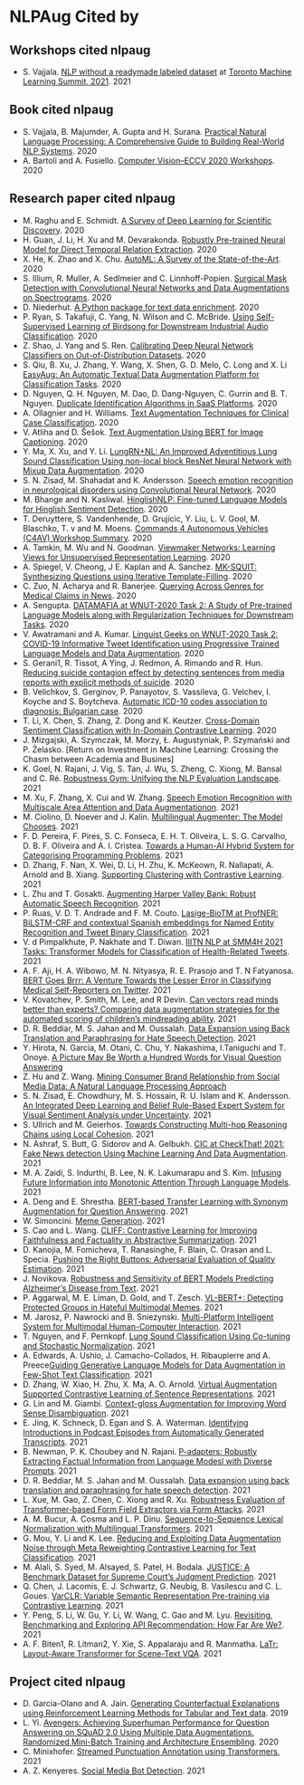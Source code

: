 NLPAug Cited by
================

## Workshops cited nlpaug
*   S. Vajjala. [NLP without a readymade labeled dataset](https://rpubs.com/vbsowmya/tmls2021) at [Toronto Machine Learning Summit, 2021](https://www.torontomachinelearning.com/). 2021

## Book cited nlpaug
*   S. Vajjala, B. Majumder, A. Gupta and H. Surana. [Practical Natural Language Processing: A Comprehensive Guide to Building Real-World NLP Systems](https://www.amazon.com/Practical-Natural-Language-Processing-Pragmatic/dp/1492054054). 2020
*   A. Bartoli and A. Fusiello. [Computer Vision–ECCV 2020 Workshops](https://books.google.com/books?hl=en&lr=lang_en&id=0rYREAAAQBAJ&oi=fnd&pg=PR7&dq=nlpaug&ots=88bPp5rhnY&sig=C2ue8Xxbu09l59nAMOcVxWYvvWM#v=onepage&q=nlpaug&f=false). 2020

## Research paper cited nlpaug
*   M. Raghu and  E. Schmidt. [A Survey of Deep Learning for Scientific Discovery](https://arxiv.org/pdf/2003.11755.pdf). 2020
*   H. Guan, J. Li, H. Xu and M. Devarakonda. [Robustly Pre-trained Neural Model for Direct Temporal Relation Extraction](https://arxiv.org/ftp/arxiv/papers/2004/2004.06216.pdf). 2020
*   X. He, K. Zhao and X. Chu. [AutoML: A Survey of the State-of-the-Art](https://arxiv.org/pdf/1908.00709.pdf). 2020
*   S. Illium, R. Muller, A. Sedlmeier and C. Linnhoff-Popien. [Surgical Mask Detection with Convolutional Neural Networks and Data Augmentations on Spectrograms](https://arxiv.org/pdf/2008.04590.pdf). 2020
*   D. Niederhut. [A Python package for text data enrichment](https://www.theoj.org/joss-papers/joss.02136/10.21105.joss.02136.pdf). 2020
*   P. Ryan, S. Takafuji, C. Yang, N. Wilson and C. McBride. [Using Self-Supervised Learning of Birdsong for Downstream Industrial Audio Classification](https://openreview.net/pdf?id=_P9LyJ5pMDb). 2020
*   Z. Shao, J. Yang and S. Ren. [Calibrating Deep Neural Network Classifiers on Out-of-Distribution Datasets](https://arxiv.org/pdf/2006.08914.pdf). 2020
*   S. Qiu, B. Xu, J. Zhang, Y. Wang, X. Shen, G. D. Melo, C. Long and X. Li [EasyAug: An Automatic Textual Data Augmentation Platform for Classification Tasks](https://dl.acm.org/doi/10.1145/3366424.3383552). 2020
*   D. Nguyen, Q. H. Nguyen, M. Dao, D. Dang-Nguyen, C. Gurrin and B. T. Nguyen. [Duplicate Identification Algorithms in SaaS Platforms](http://doras.dcu.ie/24667/1/3379174.3392319.pdf). 2020
*   A. Ollagnier and H. Williams. [Text Augmentation Techniques for Clinical Case Classification](https://www.researchgate.net/profile/Ollagnier_Anais/publication/343949092_Text_Augmentation_Techniques_for_Clinical_Case_Classification/links/5f49602b458515a88b810e4a/Text-Augmentation-Techniques-for-Clinical-Case-Classification.pdf). 2020
*   V. Atliha and D. Šešok. [Text Augmentation Using BERT for Image Captioning](https://www.mdpi.com/2076-3417/10/17/5978/pdf). 2020
*   Y. Ma, X. Xu, and Y. Li. [LungRN+NL: An Improved Adventitious Lung Sound Classification Using non-local block ResNet Neural Network with Mixup Data Augmentation](https://www.researchgate.net/profile/Yi_Ma5/publication/343524153_LungRNNL_An_Improved_Adventitious_Lung_Sound_Classification_Using_non-local_block_ResNet_Neural_Network_with_Mixup_Data_Augmentation/links/5f2e6158458515b7290d454d/LungRN-NL-An-Improved-Adventitious-Lung-Sound-Classification-Using-non-local-block-ResNet-Neural-Network-with-Mixup-Data-Augmentation.pdf). 2020
*   S. N. Zisad, M. Shahadat and K. Andersson. [Speech emotion recognition in neurological disorders using Convolutional Neural Network](http://www.diva-portal.org/smash/get/diva2:1456134/FULLTEXT01.pdf). 2020
*   M. Bhange and N. Kasliwal. [HinglishNLP: Fine-tuned Language Models for Hinglish Sentiment Detection](https://arxiv.org/pdf/2008.09820.pdf). 2020
*   T. Deruyttere, S. Vandenhende, D. Grujicic, Y. Liu, L. V. Gool, M. Blaschko, T. v and M. Moens. [Commands 4 Autonomous Vehicles (C4AV) Workshop Summary](https://arxiv.org/pdf/2009.08792.pdf). 2020
*   A. Tamkin, M. Wu and N. Goodman. [Viewmaker Networks: Learning Views for Unsupervised Representation Learning](https://arxiv.org/pdf/2010.07432.pdf). 2020
*   A. Spiegel, V. Cheong, J E. Kaplan and A. Sanchez. [MK-SQUIT: Synthesizing Questions using Iterative Template-Filling](https://arxiv.org/pdf/2011.02566.pdf). 2020
*   C. Zuo, N. Acharya and R. Banerjee. [Querying Across Genres for Medical Claims in News](https://www.aclweb.org/anthology/2020.emnlp-main.139.pdf). 2020
*   A. Sengupta. [DATAMAFIA at WNUT-2020 Task 2: A Study of Pre-trained Language Models along with Regularization Techniques for Downstream Tasks](https://www.aclweb.org/anthology/2020.wnut-1.51.pdf). 2020
*   V. Awatramani and A. Kumar. [Linguist Geeks on WNUT-2020 Task 2: COVID-19 Informative Tweet Identification using Progressive Trained Language Models and Data Augmentation](https://www.aclweb.org/anthology/2020.wnut-1.59.pdf). 2020
*   S. Gerani1, R. Tissot, A Ying, J. Redmon, A. Rimando and R. Hun. [Reducing suicide contagion effect by detecting sentences from media reports with explicit methods of suicide](https://crcs.seas.harvard.edu/files/crcs/files/ai4sg-21_paper_39.pdf). 2020
*   B. Velichkov, S. Gerginov, P. Panayotov, S. Vassileva, G. Velchev, I. Koyche and  S. Boytcheva. [Automatic ICD-10 codes association to diagnosis: Bulgarian case](https://dl.acm.org/doi/fullHtml/10.1145/3429210.3429224). 2020
*   T. Li, X. Chen, S. Zhang, Z. Dong and K. Keutzer. [Cross-Domain Sentiment Classification with In-Domain Contrastive Learning](https://arxiv.org/pdf/2012.02943.pdf). 2020
*   J. Mizgajski, A. Szymczak, M. Morzy, Ł. Augustyniak, P. Szymański and P. Żelasko. [Return on Investment in Machine Learning: Crossing the Chasm between Academia and Busines]
*   K. Goel, N. Rajani, J. Vig, S. Tan, J. Wu, S. Zheng, C. Xiong, M. Bansal and C. Ré. [Robustness Gym: Unifying the NLP Evaluation Landscape](https://arxiv.org/pdf/2102.01813.pdf). 2021
*   M. Xu, F. Zhang, X. Cui and W. Zhang. [Speech Emotion Recognition with Multiscale Area Attention and Data Augmentationon](https://arxiv.org/pdf/2102.01813.pdf). 2021
*   M. Ciolino, D. Noever and J. Kalin. [Multilingual Augmenter: The Model Chooses](https://arxiv.org/pdf/2102.09708.pdf). 2021
*   F. D. Pereira, F. Pires, S. C. Fonseca, E. H. T. Oliveira, L. S. G. Carvalho, D. B. F. Oliveira and A. I. Cristea. [Towards a Human-AI Hybrid System for Categorising Programming Problems](https://dl.acm.org/doi/pdf/10.1145/3408877.3432422). 2021
*   D. Zhang, F. Nan, X. Wei, D. Li, H. Zhu, K. McKeown, R. Nallapati, A. Arnold and B. Xiang. [Supporting Clustering with Contrastive Learning](https://arxiv.org/pdf/2103.12953.pdf). 2021
*   L. Zhu and T. Gosakti. [Augmenting Harper Valley Bank: Robust Automatic Speech Recognition](https://www.researchgate.net/profile/Lauren-Zhu/publication/350340847_Augmenting_Harper_Valley_Bank_Robust_Automatic_Speech_Recognition/links/605a9ead92851cd8ce61b59c/Augmenting-Harper-Valley-Bank-Robust-Automatic-Speech-Recognition.pdf). 2021
*   P. Ruas, V. D. T. Andrade and F. M. Couto. [Lasige-BioTM at ProfNER: BiLSTM-CRF and contextual Spanish embeddings for Named Entity Recognition and Tweet Binary Classification](https://aclanthology.org/2021.smm4h-1.21.pdf). 2021
*   V. d Pimpalkhute, P. Nakhate and T. Diwan. [IIITN NLP at SMM4H 2021 Tasks: Transformer Models for Classification of Health-Related Tweets](https://aclanthology.org/2021.smm4h-1.24.pdf). 2021
*   A. F. Aji, H. A. Wibowo,  M. N. Nityasya, R. E. Prasojo and T. N Fatyanosa. [BERT Goes Brrr: A Venture Towards the Lesser Error in Classifying Medical Self-Reporters on Twitter](https://aclanthology.org/2021.smm4h-1.9.pdf). 2021
*   V. Kovatchev, P. Smith, M. Lee, and R Devin. [Can vectors read minds better than experts? Comparing data augmentation strategies for the automated scoring of children’s mindreading ability](https://arxiv.org/pdf/2106.01635.pdf). 2021
*   D. R. Beddiar, M. S. Jahan and M. Oussalah. [Data Expansion using Back Translation and Paraphrasing for Hate Speech Detection](https://arxiv.org/pdf/2106.04681.pdf). 2021
*   Y. Hirota, N. Garcia, M. Otani, C. Chu, Y. Nakashima, I.Taniguchi and T. Onoye. [A Picture May Be Worth a Hundred Words for Visual Question Answering](https://arxiv.org/pdf/2106.13445.pdf)
*   Z. Hu and Z. Wang. [Mining Consumer Brand Relationship from Social Media Data: A Natural Language Processing Approach](https://link.springer.com/chapter/10.1007/978-3-030-78609-0_47)
*   S. N. Zisad, E. Chowdhury, M. S. Hossain, R. U. Islam and K. Andersson. [An Integrated Deep Learning and Belief Rule-Based Expert System for Visual Sentiment Analysis under Uncertainty](https://www.mdpi.com/1999-4893/14/7/213/htm). 2021
*   S. Ullrich and M. Geierhos. [Towards Constructing Multi-hop Reasoning Chains using Local Cohesion](https://www.unibw.de/code-events/05_ullrich.pdf). 2021
*   N. Ashraf, S. Butt, G. Sidorov and A. Gelbukh. [CIC at CheckThat! 2021: Fake News detection Using Machine Learning And Data Augmentation](http://ceur-ws.org/Vol-2936/paper-34.pdf). 2021
*   M. A. Zaidi, S. Indurthi, B. Lee, N. K. Lakumarapu and S. Kim. [Infusing Future Information into Monotonic Attention Through Language Models](https://arxiv.org/pdf/2109.03121.pdf). 2021
*   A. Deng and E. Shrestha. [BERT-based Transfer Learning with Synonym Augmentation for Question Answering](https://evanshrestha.com/bert_syn_paper.pdf). 2021
*   W. Simoncini. [Meme Generation](https://blog.ashita.nl/p/how-to-build-your-own-meme-generator/paper.pdf). 2021
*   S. Cao and L. Wang. [CLIFF: Contrastive Learning for Improving Faithfulness and Factuality in Abstractive Summarization](https://arxiv.org/pdf/2109.09209.pdf). 2021
*   D. Kanojia, M. Fomicheva, T. Ranasinghe, F. Blain, C. Orasan and L. Specia. [Pushing the Right Buttons: Adversarial Evaluation of Quality Estimation](https://arxiv.org/pdf/2109.10859.pdf). 2021
*   J. Novikova. [Robustness and Sensitivity of BERT Models Predicting Alzheimer’s Disease from Text](https://arxiv.org/pdf/2109.11888.pdf). 2021
*   P. Aggarwal, M. E. Liman, D. Gold, and T. Zesch. [VL-BERT+: Detecting Protected Groups in Hateful Multimodal Memes](https://aclanthology.org/2021.woah-1.22.pdf). 2021
*   M. Jarosz, P. Nawrocki and B. ́Sniezynski. [Multi-Platform Intelligent System for Multimodal Human-Computer Interaction](http://www.cai.sk/ojs/index.php/cai/article/view/2021_1_83/1076). 2021
*   T. Nguyen, and F. Pernkopf. [Lung Sound Classification Using Co-tuning and Stochastic Normalization](https://arxiv.org/pdf/2108.01991.pdf). 2021
*	A. Edwards, A. Ushio, J. Camacho-Collados, H. Ribaupierre and A. Preece[Guiding Generative Language Models for Data Augmentation in Few-Shot Text Classification](https://arxiv.org/pdf/2111.09064.pdf). 2021
*	D. Zhang, W. Xiao, H. Zhu, X. Ma, A. O. Arnold. [Virtual Augmentation Supported Contrastive Learning of Sentence Representations](https://arxiv.org/pdf/2110.08552.pdf). 2021
*	G. Lin and M. Giambi. [Context-gloss Augmentation for Improving Word Sense Disambiguation](https://arxiv.org/pdf/2110.07174.pdf). 2021
*	E. Jing, K. Schneck, D. Egan and S. A. Waterman. [Identifying Introductions in Podcast Episodes from Automatically Generated Transcripts](https://arxiv.org/pdf/2110.07096.pdf). 2021
*	B. Newman, P. K. Choubey and N. Rajani. [P-adapters: Robustly Extracting Factual Information from Language Modesl with Diverse Prompts](https://arxiv.org/pdf/2110.07280.pdf). 2021
*	D. R. Beddiar, M. S. Jahan and M. Oussalah. [Data expansion using back translation and paraphrasing for hate speech detection](http://jultika.oulu.fi/files/nbnfi-fe2021090645180.pdf). 2021
*	L. Xue, M. Gao, Z. Chen, C. Xiong and R. Xu. [Robustness Evaluation of Transformer-based Form Field Extractors via Form Attacks](https://arxiv.org/pdf/2110.04413.pdf). 2021
*	A. M. Bucur, A. Cosma and L. P. Dinu. [Sequence-to-Sequence Lexical Normalization with Multilingual Transformers](https://arxiv.org/pdf/2110.02869.pdf). 2021
*	G. Mou, Y. Li and K. Lee. [Reducing and Exploiting Data Augmentation Noise through Meta Reweighting Contrastive Learning for Text Classification](http://web.cs.wpi.edu/~kmlee/pubs/mouli21bigdata.pdf). 2021
*	M. Alali, S. Syed, M. Alsayed, S. Patel, H. Bodala. [JUSTICE: A Benchmark Dataset for Supreme Court’s Judgment Prediction](https://arxiv.org/pdf/2112.03414.pdf). 2021
*	Q. Chen, J. Lacomis, E. J. Schwartz, G. Neubig, B. Vasilescu and C. L. Goues. [VarCLR: Variable Semantic Representation Pre-training via Contrastive Learning](https://arxiv.org/pdf/2112.02650.pdf). 2021
*	Y. Peng, S. Li, W. Gu, Y. Li, W. Wang, C. Gao and M. Lyu. [Revisiting, Benchmarking and Exploring API Recommendation: How Far Are We?](https://arxiv.org/pdf/2112.12653.pdf). 2021
*	A. F. Biten1, R. Litman2, Y. Xie, S. Appalaraju and R. Manmatha. [LaTr: Layout-Aware Transformer for Scene-Text VQA](https://arxiv.org/pdf/2112.12494.pdf). 2021


## Project cited nlpaug
*   D. Garcia-Olano and A. Jain. [Generating Counterfactual Explanations using Reinforcement Learning Methods for Tabular and Text data](http://www.diegoolano.com/files/RL_course_Fall_2019_Final_Project.pdf). 2019
*   L. Yi. [Avengers: Achieving Superhuman Performance for Question Answering on SQuAD 2.0 Using Multiple Data Augmentations, Randomized Mini-Batch Training and Architecture Ensembling](https://pdfs.semanticscholar.org/ce36/6e8f69a26ea84a65fc2b37d7492f6c8993fe.pdf). 2020
*	C. Minixhofer. [Streamed Punctuation Annotation using Transformers](https://project-archive.inf.ed.ac.uk/ug4/20212434/ug4_proj.pdf), 2021
*	A. Z. Kenyeres. [Social Media Bot Detection](https://www.diva-portal.org/smash/get/diva2:1601000/FULLTEXT01.pdf). 2021